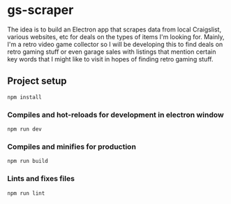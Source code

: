 # gs-scraper

The idea is to build an Electron app that scrapes data from local Craigslist, various websites, etc for deals on the types of items I'm looking for. Mainly, I'm a retro video game collector so I will be developing this to find deals on retro gaming stuff or even garage sales with listings that mention certain key words that I might like to visit in hopes of finding retro gaming stuff.

## Project setup

```
npm install
```

### Compiles and hot-reloads for development in electron window

```
npm run dev
```

### Compiles and minifies for production

```
npm run build
```

### Lints and fixes files

```
npm run lint
```
